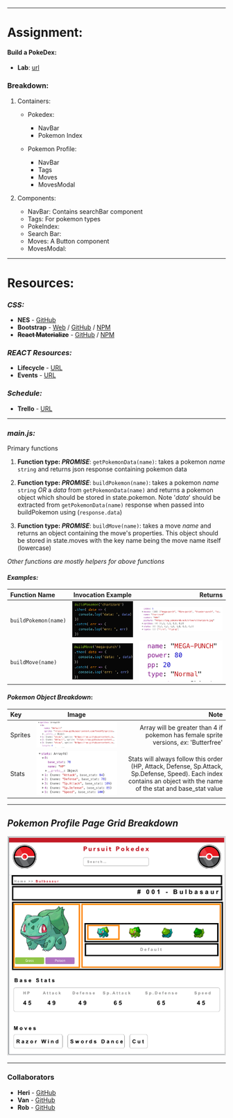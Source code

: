 

___
# Assignment:

#### Build a PokeDex:
* **Lab**: [url](https://github.com/mmosayed/PCNW-U4-Lab2)

### Breakdown:
1. Containers:
    * Pokedex: 
        * NavBar
        * Pokemon Index


    * Pokemon Profile:
        * NavBar
        * Tags
        * Moves
        * MovesModal

2. Components:
    * NavBar: Contains searchBar component
    * Tags: For pokemon types
    * PokeIndex:
    * Search Bar:
    * Moves: A Button component
    * MovesModal:
___

# Resources:

### *CSS:* 
*  **NES** - [GitHub](https://nostalgic-css.github.io/NES.css/)
*  **Bootstrap** - [Web](https://getbootstrap.com/) / [GitHub](https://github.com/twbs/bootstrap) / [NPM](https://www.npmjs.com/package/bootstrap)
* **~~React Materialize~~**  - [GitHub](https://react-materialize.github.io/#/) / [NPM](https://www.npmjs.com/package/react-materialize)

### *REACT Resources:*

*  **Lifecycle** - [URL](http://projects.wojtekmaj.pl/react-lifecycle-methods-diagram/)
*  **Events** - [URL](https://reactjs.org/docs/events.html)

### *Schedule:*

* **Trello** - [URL](https://trello.com/invite/b/UAptvJuA/c445281bba07bf3beabd04cff5a3975b/pokedex)

___
### _**main.js:**_
Primary functions

1. **Function type: _PROMISE_**: `getPokemonData(name)`: takes a pokemon _*name*_ `string` and returns json response containing pokemon data

2. **Function type: _PROMISE_**: `buildPokemon(name)`: takes a pokemon _*name*_ `string` *OR* a *data* from `getPokemonData(name)` and returns a pokemon object which should be stored in state.pokemon. Note '_data_' should be extracted from `getPokemonData(name)` response when passed into buildPokemon using (`response.data`)

3. **Function type: _PROMISE_**: `buildMove(name)`: takes a move *_name_* and returns an object containing the move's properties. This object should be stored in state.moves with the key name being the move name itself (lowercase)

*Other functions are mostly helpers for above functions*

#### *Examples:*

|Function Name|Invocation Example| Returns |
|:------------- |:-------------:| -----:| 
|`buildPokemon(name)`| ![build Pokemon function example image](src/assets/buildPokemon_example.png) | ![build Pokemon function result image](src/assets/pokemon_object.png)|
|`buildMove(name)` |![build Move function example image](src/assets/buildMove_example.png) | ![build Move function result image](src/assets/buildMove_result.png) | 

#### *Pokemon Object Breakdown*:

|Key | Image | Note|
|:---|:----:| ---:|
|Sprites| ![pokemon sprites key](src/assets/pokemon_object_key_sprites.png) | Array will be greater than 4 if pokemon has female sprite versions, *ex*: 'Butterfree'|
|Stats| ![pokemon stats key](src/assets/pokemon_object_key_stats.png) | Stats will always follow this order (HP, Attack, Defense, Sp.Attack, Sp.Defense, Speed). Each index contains an object with the name of the stat and base_stat value|

___

## *Pokemon Profile Page Grid Breakdown*

![pokepage layout](src/assets/pokepage_layout.png)
___
### Collaborators

*  **Heri** - [GitHub](https://github.com/HeribertoUroza)
*  **Van** - [GitHub](https://github.com/vantran23)
*  **Rob** - [GitHub](https://github.com/FiveEightyEight)